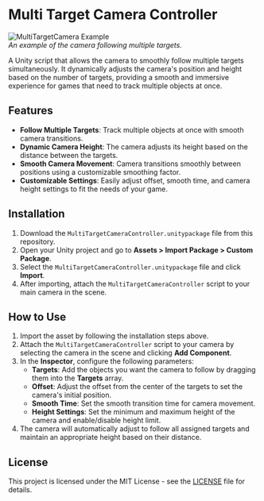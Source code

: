 # Multi Target Camera Controller  

![MultiTargetCamera Example](Media/GIF1%20-%20README.gif)  
*An example of the camera following multiple targets.*

A Unity script that allows the camera to smoothly follow multiple targets simultaneously. It dynamically adjusts the camera's position and height based on the number of targets, providing a smooth and immersive experience for games that need to track multiple objects at once.

## Features  
- **Follow Multiple Targets**: Track multiple objects at once with smooth camera transitions.  
- **Dynamic Camera Height**: The camera adjusts its height based on the distance between the targets.  
- **Smooth Camera Movement**: Camera transitions smoothly between positions using a customizable smoothing factor.  
- **Customizable Settings**: Easily adjust offset, smooth time, and camera height settings to fit the needs of your game.

## Installation  
1. Download the `MultiTargetCameraController.unitypackage` file from this repository.  
2. Open your Unity project and go to **Assets > Import Package > Custom Package**.  
3. Select the `MultiTargetCameraController.unitypackage` file and click **Import**.  
4. After importing, attach the `MultiTargetCameraController` script to your main camera in the scene.

## How to Use  
1. Import the asset by following the installation steps above.  
2. Attach the `MultiTargetCameraController` script to your camera by selecting the camera in the scene and clicking **Add Component**.  
3. In the **Inspector**, configure the following parameters:
   - **Targets**: Add the objects you want the camera to follow by dragging them into the **Targets** array.
   - **Offset**: Adjust the offset from the center of the targets to set the camera's initial position.
   - **Smooth Time**: Set the smooth transition time for camera movement.
   - **Height Settings**: Set the minimum and maximum height of the camera and enable/disable height limit.
4. The camera will automatically adjust to follow all assigned targets and maintain an appropriate height based on their distance.

## License  
This project is licensed under the MIT License - see the [LICENSE](LICENSE) file for details.
